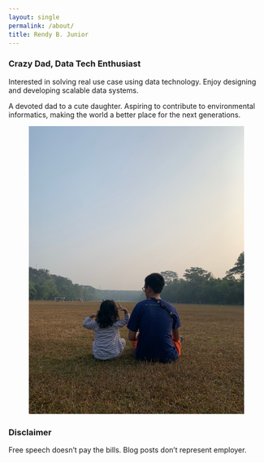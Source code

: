 ```yaml
---
layout: single
permalink: /about/
title: Rendy B. Junior
---
```


### Crazy Dad, Data Tech Enthusiast

Interested in solving real use case using data technology. Enjoy designing and developing scalable data systems.

A devoted dad to a cute daughter. Aspiring to contribute to environmental informatics, making the world a better place for the next generations.

<figure class="third">
	<img src="/assets/images/dad.jpeg">
</figure>

### Disclaimer
Free speech doesn’t pay the bills. Blog posts don’t represent employer.
